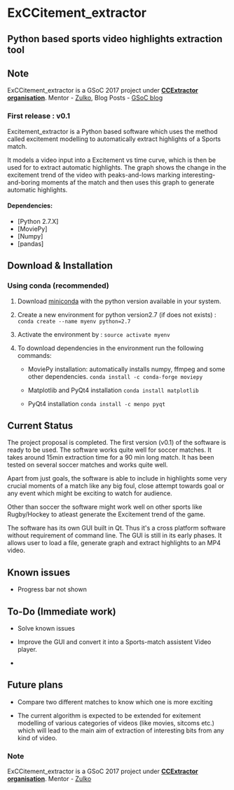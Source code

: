 # ExCCitement_extractor

## Python based sports video highlights extraction tool 

## Note

ExCCitement_extractor is a GSoC 2017 project under [**CCExtractor organisation**](http://ccextractor.org/).
Mentor - [Zulko](https://github.com/Zulko),
Blog Posts - [GSoC blog](http://www.medium.com/@siddharthjindal)

### First release : v0.1

Excitement_extractor is a Python based software which uses the method called excitement modelling to automatically extract highlights of a Sports match.

It models a video input into a Excitement vs time curve, which is then be used for to extract automatic highlights. The graph shows the change in the excitement trend of the video with peaks-and-lows marking interesting-and-boring moments af the match and then uses this graph to generate automatic highlights. 


#### Dependencies:
* [Python 2.7.X]
* [MoviePy]
* [Numpy]
* [pandas]

## Download & Installation

### Using conda (recommended)

1. Download [miniconda](https://conda.io/miniconda.html) with the python version available in your system.

2. Create a new environment for python version2.7 (if does not exists) :  
` conda create --name myenv python=2.7 `

3. Activate the environment by :
` source activate myenv `

4. To download dependencies in the environment run the following commands:

	* MoviePy installation: automatically installs numpy, ffmpeg and some other dependencies.
	` conda install -c conda-forge moviepy `

	* Matplotlib and PyQt4 installation
	` conda install matplotlib `

	* PyQt4 installation
	` conda install -c menpo pyqt `



## Current Status 

The project proposal is completed. The first version (v0.1) of the software is ready to be used. 
The software works quite well for soccer matches. It takes around 15min extraction time for a 90 min long match. It has been tested on several soccer matches and works quite well. 

Apart from just goals, the software is able to include in highlights some very crucial moments of a match like any big foul, close attempt towards goal or any event which might be exciting to watch for audience.

Other than soccer the software might work well on other sports like Rugby/Hockey to atleast generate the Excitement trend of the game.

The software has its own GUI built in Qt. Thus it's a cross platform software without requirement of command line. 
The GUI is still in its early phases. It allows user to load a file, generate graph and extract highlights to an MP4 video.



## Known issues 

* Progress bar not shown

## To-Do (Immediate work)

* Solve known issues

* Improve the GUI and convert it into a Sports-match assistent Video player.

* 

## Future plans
* Compare two different matches to know which one is more exciting

* The current algorithm is expected to be extended for exitement modelling of various categories of videos (like movies, sitcoms etc.) which will lead to the main aim of extraction of interesting bits from any kind of video.

### Note

ExCCitement_extractor is a GSoC 2017 project under [**CCExtractor organisation**](http://ccextractor.org/).
Mentor - [Zulko](https://github.com/Zulko)


